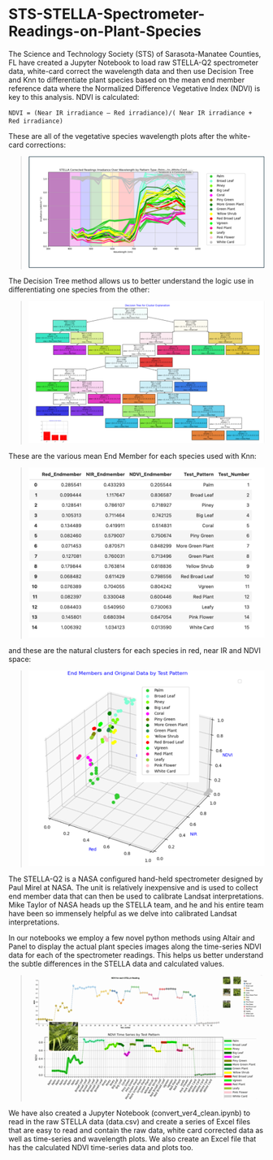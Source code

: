 # STS-STELLA-Spectrometer-Readings-on-Plant-Species
The Science and Technology Society (STS) of Sarasota-Manatee Counties, FL have created a Jupyter Notebook to load raw STELLA-Q2 spectrometer data, white-card correct the wavelength data and then use Decision Tree and Knn to differentiate plant species based on the mean end member reference data where the Normalized Difference Vegetative Index (NDVI) is key to this analysis. NDVI is calculated:

    NDVI = (Near IR irradiance – Red irradiance)/( Near IR irradiance + Red irradiance)

These are all of the vegetative species wavelength plots after the white-card corrections:
>
>![animated](wavelengths.png)
>

The Decision Tree method allows us to better understand the logic use in differentiating one species from the other:
>
>![animated](DecisionTree.png)
>

These are the various mean End Member for each species used with Knn:
>
>![animated](EndMember.png)
>

and these are the natural clusters for each species in red, near IR and NDVI space:
>
>![animated](3D.png)
>


The STELLA-Q2 is a NASA configured hand-held spectrometer designed by Paul Mirel at NASA. The unit is relatively inexpensive and is used to collect end member data that can then be used to calibrate Landsat interpretations. Mike Taylor of NASA heads up the STELLA team, and he and his entire team have been so immensely helpful as we delve into calibrated Landsat interpretations. 

In our notebooks we employ a few novel python methods using Altair and Panel to display the actual plant species images along the time-series NDVI data for each of the spectrometer readings. This helps us better understand the subtle differences in the STELLA data and calculated values. 

>
>![animated](STELLA_with_Photos.gif)
>
>

We have also created a Jupyter Notebook (convert_ver4_clean.ipynb) to read in the raw STELLA data (data.csv) and create a series of Excel files that are easy to read and contain the raw data, white card corrected data as well as time-series and wavelength plots. We also create an Excel file that has the calculated NDVI time-series data and plots too.
